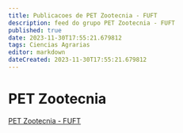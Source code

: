 ```yaml
---
title: Publicacoes de PET Zootecnia - FUFT
description: feed do grupo PET Zootecnia - FUFT
published: true
date: 2023-11-30T17:55:21.679812
tags: Ciencias Agrarias
editor: markdown
dateCreated: 2023-11-30T17:55:21.679812
---
```


# PET Zootecnia
[PET Zootecnia - FUFT](/grupo/255PETZootecniaFUFT.md)